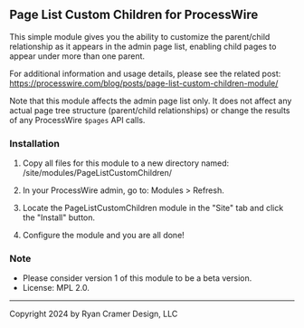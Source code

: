 ## Page List Custom Children for ProcessWire

This simple module gives you the ability to customize the parent/child 
relationship as it appears in the admin page list, enabling child pages 
to appear under more than one parent.

For additional information and usage details, please see the related post:
<https://processwire.com/blog/posts/page-list-custom-children-module/>

Note that this module affects the admin page list only. It does not affect
any actual page tree structure (parent/child relationships) or change the 
results of any ProcessWire `$pages` API calls.

### Installation

1. Copy all files for this module to a new directory named: 
   /site/modules/PageListCustomChildren/

2. In your ProcessWire admin, go to: Modules > Refresh.

3. Locate the PageListCustomChildren module in the "Site" tab and click the 
   "Install" button.

4. Configure the module and you are all done!


### Note

- Please consider version 1 of this module to be a beta version.
- License: MPL 2.0.

---
Copyright 2024 by Ryan Cramer Design, LLC